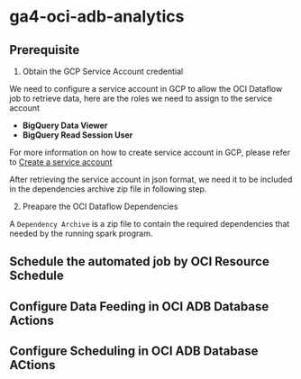 # ga4-oci-adb-analytics

## Prerequisite

1. Obtain the GCP Service Account credential

We need to configure a service account in GCP to allow the OCI Dataflow job to retrieve data, here are the roles we need to assign to the service account
- **BigQuery Data Viewer**
- **BigQuery Read Session User**

For more information on how to create service account in GCP, please refer to
[Create a service account](https://support.google.com/a/answer/7378726?hl=en)

After retrieving the service account in json format, we need it to be included in the dependencies archive zip file in following step.

2. Preapare the OCI Dataflow Dependencies

A `Dependency Archive` is a zip file to contain the required dependencies that needed by the running spark program.

## Schedule the automated job by OCI Resource Schedule

## Configure Data Feeding in OCI ADB Database Actions

## Configure Scheduling in OCI ADB Database ACtions
